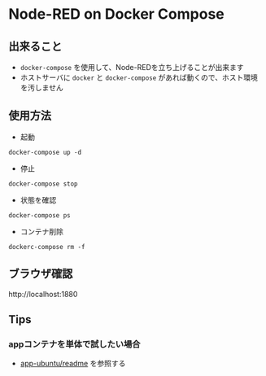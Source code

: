 # Node-RED on Docker Compose

## 出来ること

+ `docker-compose` を使用して、Node-REDを立ち上げることが出来ます
+ ホストサーバに `docker` と `docker-compose` があれば動くので、ホスト環境を汚しません

## 使用方法

+ 起動

```
docker-compose up -d
```

+ 停止

```
docker-compose stop
```

+ 状態を確認

```
docker-compose ps
```

+ コンテナ削除

```
dockerc-compose rm -f
```

## ブラウザ確認

http://localhost:1880

## Tips

### appコンテナを単体で試したい場合

+ [app-ubuntu/readme](https://github.com/iganari/nodered-dockercompose/blob/master/app-ubuntu/readme.md) を参照する
